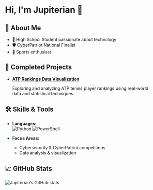 # Hi, I'm Jupiterian 👋

## 👤 About Me

- 🏫 High School Student passionate about technology
- 🛡️ CyberPatriot National Finalist
- 🎾 Sports enthusiast

## 💼 Completed Projects

- [**ATP Rankings Data Visualization**](https://github.com/Jupiterian/ATP-Singles-Rankings-Data-Analysis/tree/main)

  Exploring and analyzing ATP tennis player rankings using real-world data and statistical techniques.

## 🛠️ Skills & Tools

- **Languages:**  
  ![Python](https://img.shields.io/badge/-Python-3776AB?logo=python&logoColor=white) ![PowerShell](https://img.shields.io/badge/-PowerShell-5391FE?logo=powershell&logoColor=white)

- **Focus Areas:**  
  - Cybersecurity & CyberPatriot competitions
  - Data analysis & visualization

## 📈 GitHub Stats

![Jupiterian's GitHub stats](https://github-readme-stats.vercel.app/api?username=Jupiterian&show_icons=true&theme=default)

